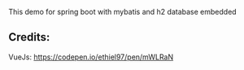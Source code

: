 This demo for spring boot with mybatis and h2 database embedded

## Credits:

VueJs: https://codepen.io/ethiel97/pen/mWLRaN
